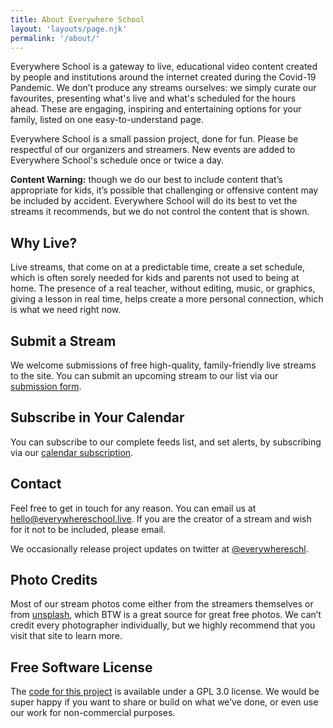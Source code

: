 ```yaml
---
title: About Everywhere School
layout: 'layouts/page.njk'
permalink: '/about/'
---
```


Everywhere School is a gateway to live, educational video content created by people and institutions around the internet created during the Covid-19 Pandemic. We don’t produce any streams ourselves: we simply curate our favourites, presenting what's live and what's scheduled for the hours ahead. These are engaging, inspiring and entertaining options for your family, listed on one easy-to-understand page.

Everywhere School is a small passion project, done for fun. Please be respectful of our organizers and streamers. New events are added to Everywhere School's schedule once or twice a day. 

**Content Warning:** though we do our best to include content that’s appropriate for kids, it’s possible that challenging or offensive content may be included by accident. Everywhere School will do its best to vet the streams it recommends, but we do not control the content that is shown. 

## Why Live?

Live streams, that come on at a predictable time, create a set schedule, which is often sorely needed for kids and parents not used to being at home. The presence of a real teacher, without editing, music, or graphics, giving a lesson in real time, helps create a more personal connection, which is what we need right now.

## Submit a Stream

We welcome submissions of free high-quality, family-friendly live streams to the site. You can submit an upcoming stream to our list via our [submission form](https://airtable.com/shrFfyYXe9mhnzwPQ).

## Subscribe in Your Calendar
You can subscribe to our complete feeds list, and set alerts, by subscribing via our [calendar subscription](https://airtable.com/shrjpZPDb05f2VDQT/iCal?timeZone=America%2FToronto&userLocale=en).

## Contact

Feel free to get in touch for any reason. You can email us at [hello@everywhereschool.live](mailto:hello@everywhereschool.live). If you are the creator of a stream and wish for it not to be included, please email.

We occasionally release project updates on twitter at [@everywhereschl](https://twitter.com/everywhereschl/).

## Photo Credits

Most of our stream photos come either from the streamers themselves or from [unsplash](https://unsplash.com), which BTW is a great source for great free photos. We can’t credit every photographer individually, but we highly recommend that you visit that site to learn more.

## Free Software License

The [code for this project](https://github.com/everywhereschool/everywhereschool/) is available under a GPL 3.0 license. We would be super happy if you want to share or build on what we’ve done, or even use our work for non-commercial purposes.